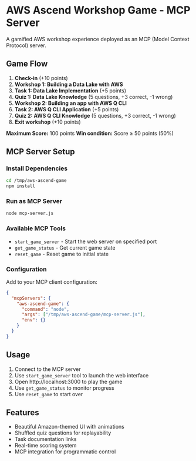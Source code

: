 # AWS Ascend Workshop Game - MCP Server

A gamified AWS workshop experience deployed as an MCP (Model Context Protocol) server.

## Game Flow
1. **Check-in** (+10 points)
2. **Workshop 1: Building a Data Lake with AWS**
3. **Task 1: Data Lake Implementation** (+5 points)
4. **Quiz 1: Data Lake Knowledge** (5 questions, +3 correct, -1 wrong)
5. **Workshop 2: Building an app with AWS Q CLI**
6. **Task 2: AWS Q CLI Application** (+5 points)
7. **Quiz 2: AWS Q CLI Knowledge** (5 questions, +3 correct, -1 wrong)
8. **Exit workshop** (+10 points)

**Maximum Score:** 100 points
**Win condition:** Score ≥ 50 points (50%)

## MCP Server Setup

### Install Dependencies
```bash
cd /tmp/aws-ascend-game
npm install
```

### Run as MCP Server
```bash
node mcp-server.js
```

### Available MCP Tools
- `start_game_server` - Start the web server on specified port
- `get_game_status` - Get current game state
- `reset_game` - Reset game to initial state

### Configuration
Add to your MCP client configuration:
```json
{
  "mcpServers": {
    "aws-ascend-game": {
      "command": "node",
      "args": ["/tmp/aws-ascend-game/mcp-server.js"],
      "env": {}
    }
  }
}
```

## Usage
1. Connect to the MCP server
2. Use `start_game_server` tool to launch the web interface
3. Open http://localhost:3000 to play the game
4. Use `get_game_status` to monitor progress
5. Use `reset_game` to start over

## Features
- Beautiful Amazon-themed UI with animations
- Shuffled quiz questions for replayability
- Task documentation links
- Real-time scoring system
- MCP integration for programmatic control